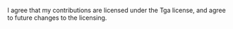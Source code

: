 <!-- Please read the contribution guidelines before submitting a pull request. -->
<!-- By submitting this pull request, you agree that your contributions are
     licensed under the Tga license, and agree to future changes to the
     licensing. -->
<!-- If you're a first-time contributor, please acknowledge it by
     leaving the statement below. -->

I agree that my contributions are licensed under the Tga license, and agree to future changes to the licensing.
